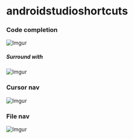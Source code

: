 # androidstudioshortcuts

### Code completion
![Imgur](http://i.imgur.com/GRP6OKC.png)
##### Surround with
![Imgur](http://i.imgur.com/sTjH0iP.png)


### Cursor nav
![Imgur](http://i.imgur.com/MMYij3d.png)

### File nav
![Imgur](http://i.imgur.com/OGuyRXw.png)

